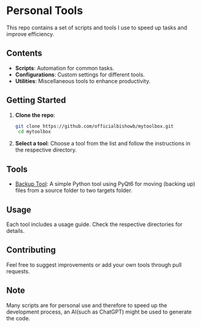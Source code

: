 # Personal Tools

This repo contains a set of scripts and tools I use to speed up tasks and improve efficiency.

## Contents

- **Scripts**: Automation for common tasks.
- **Configurations**: Custom settings for different tools.
- **Utilities**: Miscellaneous tools to enhance productivity.

## Getting Started

1. **Clone the repo**:
   ```bash
   git clone https://github.com/officialbishowb/mytoolbox.git
    cd mytoolbox
    ```

2. **Select a tool**:
   Choose a tool from the list and follow the instructions in the respective directory.


## Tools

- [Backup Tool](backup_tool/README.md): A simple Python tool using PyQt6 for moving (backing up) files from a source folder to two targets folder.


## Usage

Each tool includes a usage guide. Check the respective directories for details.

## Contributing
Feel free to suggest improvements or add your own tools through pull requests.


## Note

Many scripts are for personal use and therefore to speed up the development process, an AI(such as ChatGPT) might be used to generate the code.
